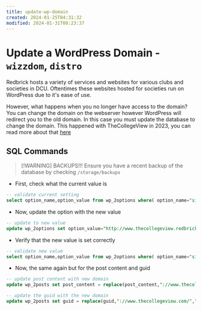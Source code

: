 ```yaml
---
title: update-wp-domain
created: 2024-01-25T04:31:32
modified: 2024-01-31T08:23:37
---
```


# Update a WordPress Domain - `wizzdom`, `distro`

Redbrick hosts a variety of services and websites for various clubs and societies in DCU. Oftentimes these websites hosted for societies run on WordPress due to it's ease of use. 

However, what happens when you no longer have access to the domain? You can change the domain on the webserver however WordPress will redirect you to the old domain. In this case you must update the database to change the domain. This happened with TheCollegeView in 2023, you can read more about that [here](https://github.com/redbrick/open-governance/tree/master/admin/)

## SQL Commands

> [!WARNING] BACKUPS!!!
> Ensure you have a recent backup of the database by checking `/storage/backups`

- First, check what the current value is

```sql
-- validate current setting
select option_name,option_value from wp_2options where( option_name="siteurl" or option_name="home");
```

- Now, update the option with the new value

```sql
-- update to new value
update wp_2options set option_value="http://www.thecollegeview.redbrick.dcu.ie" where( option_name="siteurl" or option_name="home");
```

- Verify that the new value is set correctly

```sql
-- validate new value
select option_name,option_value from wp_2options where( option_name="siteurl" or option_name="home");
```

- Now, the same again but for the post content and guid

```sql
-- update post content with new domain
update wp_2posts set post_content = replace(post_content,"://www.thecollegeview.com/","://thecollegeview.redbrick.dcu.ie/");

-- update the guid with the new domain
update wp_2posts set guid = replace(guid,"://www.thecollegeview.com/","://thecollegeview.redbrick.dcu.ie/");
```
